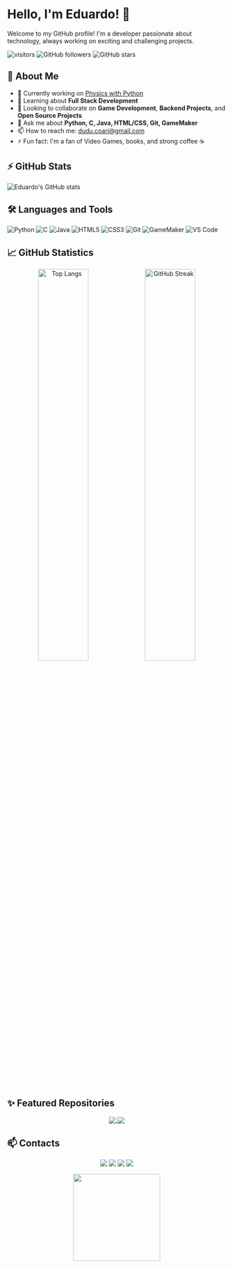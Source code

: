 # Hello, I'm Eduardo! 👋

Welcome to my GitHub profile! I'm a developer passionate about technology, always working on exciting and challenging projects.

![visitors](https://visitor-badge.glitch.me/badge?page_id=edwardcodebr.edwardcodebr)
![GitHub followers](https://img.shields.io/github/followers/edwardcodebr?label=Follow&style=social)
![GitHub stars](https://img.shields.io/github/stars/edwardcodebr?style=social)

## 🚀 About Me

- 🔭 Currently working on [Physics with Python](https://github.com/edwardcodebr/Projeto-STEM)
- 🌱 Learning about **Full Stack Development**
- 👯 Looking to collaborate on **Game Development**, **Backend Projects**, and **Open Source Projects**
- 💬 Ask me about **Python, C, Java, HTML/CSS, Git, GameMaker**
- 📫 How to reach me: [dudu.coari@gmail.com](mailto:dudu.coari@gmail.com)
- ⚡ Fun fact: I'm a fan of Video Games, books, and strong coffee ☕

## ⚡ GitHub Stats

![Eduardo's GitHub stats](https://github-readme-stats.vercel.app/api?username=edwardcodebr&show_icons=true&theme=dark&title_color=00ff00&icon_color=00ff00&text_color=00ff00&bg_color=000000)

## 🛠️ Languages and Tools

![Python](https://img.shields.io/badge/-Python-3776AB?style=flat&logo=python&logoColor=white)
![C](https://img.shields.io/badge/-C-A8B9CC?style=flat&logo=c&logoColor=white)
![Java](https://img.shields.io/badge/-Java-007396?style=flat&logo=java&logoColor=white)
![HTML5](https://img.shields.io/badge/-HTML5-E34F26?style=flat&logo=html5&logoColor=white)
![CSS3](https://img.shields.io/badge/-CSS3-1572B6?style=flat&logo=css3&logoColor=white)
![Git](https://img.shields.io/badge/-Git-F05032?style=flat&logo=git&logoColor=white)
![GameMaker](https://img.shields.io/badge/-GameMaker-5D9F0E?style=flat&logo=gamemaker&logoColor=white)
![VS Code](https://img.shields.io/badge/-VS%20Code-007ACC?style=flat&logo=visual-studio-code&logoColor=white)

## 📈 GitHub Statistics

<p align="center">
  <img width="48%" src="https://github-readme-stats.vercel.app/api/top-langs?username=edwardcodebr&show_icons=true&locale=en&layout=compact&theme=dark&title_color=00ff00&icon_color=00ff00&text_color=00ff00&bg_color=000000" alt="Top Langs" />
  <img width="48%" src="https://github-readme-streak-stats.herokuapp.com/?user=edwardcodebr&theme=dark&title_color=00ff00&icon_color=00ff00&text_color=00ff00&bg_color=000000" alt="GitHub Streak" />
</p>

## ✨ Featured Repositories

<p align="center">
  <a href="https://github.com/edwardcodebr/Projeto-STEM">
    <img align="center" src="https://github-readme-stats.vercel.app/api/pin/?username=edwardcodebr&repo=Projeto-STEM&theme=dark&title_color=00ff00&icon_color=00ff00&text_color=00ff00&bg_color=000000" />
  </a>
  <a href="https://github.com/edwardcodebr/-companies">
    <img align="center" src="https://github-readme-stats.vercel.app/api/pin/?username=edwardcodebr&repo=-companies&theme=dark&title_color=00ff00&icon_color=00ff00&text_color=00ff00&bg_color=000000" />
  </a>
</p>

## 📫 Contacts

<p align="center">
  <a href="https://www.linkedin.com/in/carlos-eduardo-corrêa-queiroz/"><img src="https://img.shields.io/badge/-LinkedIn-0A66C2?style=flat&logo=linkedin&logoColor=white"/></a>
  <a href="mailto:dudu.coari@gmail.com"><img src="https://img.shields.io/badge/-Gmail-D14836?style=flat&logo=gmail&logoColor=white"/></a>
  <a href="https://github.com/edwardcodebr"><img src="https://img.shields.io/badge/-GitHub-181717?style=flat&logo=github&logoColor=white"/></a>
  <a href="https://www.instagram.com/edwardcodebr/"><img src="https://img.shields.io/badge/-Instagram-E4405F?style=flat&logo=instagram&logoColor=white"/></a>
</p>

<p align="center">
  <img src="https://media.giphy.com/media/3o7aD2saalBwwftBIY/giphy.gif" width="200"/>
</p>
